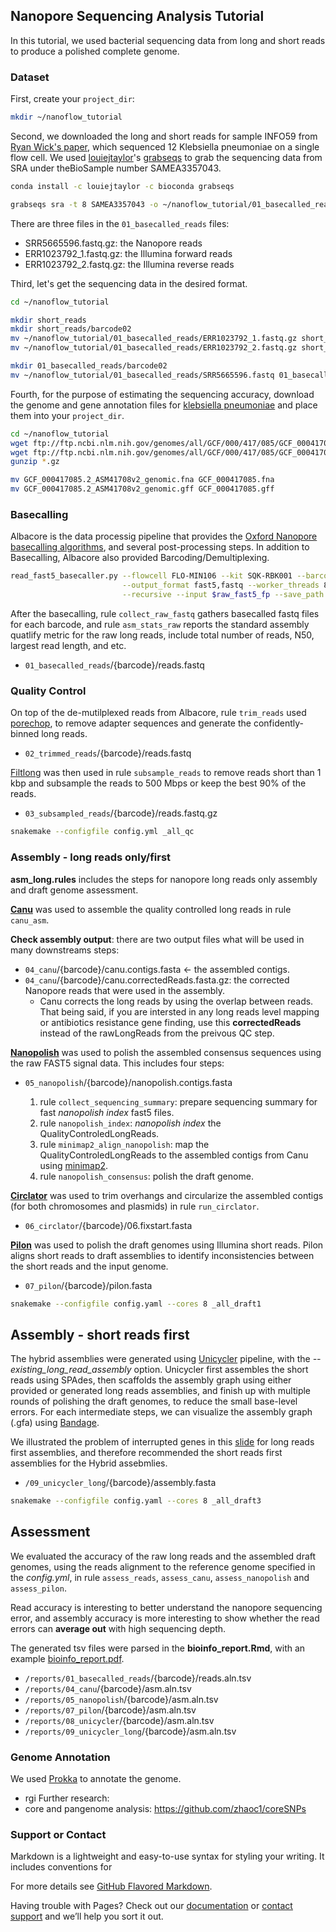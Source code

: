 ## Nanopore Sequencing Analysis Tutorial

In this tutorial, we used bacterial sequencing data from long and short reads to produce a polished complete genome. 

### Dataset

First, create your `project_dir`:
  ```bash
  mkdir ~/nanoflow_tutorial
  ```
Second, we downloaded the long and short reads for sample INFO59 from [Ryan Wick's paper](https://www.ncbi.nlm.nih.gov/pubmed/29177090), which sequenced 12 Klebsiella pneumoniae on a single flow cell. We used [louiejtaylor](https://github.com/louiejtaylor)'s [grabseqs](https://github.com/louiejtaylor/grabseqs) to grab the sequencing data from SRA under theBioSample number SAMEA3357043.
  ```bash
  conda install -c louiejtaylor -c bioconda grabseqs
  
  grabseqs sra -t 8 SAMEA3357043 -o ~/nanoflow_tutorial/01_basecalled_reads
  ```

There are three files in the `01_basecalled_reads` files:
- SRR5665596.fastq.gz: the Nanopore reads
- ERR1023792_1.fastq.gz: the Illumina forward reads
- ERR1023792_2.fastq.gz: the Illumina reverse reads

Third, let's get the sequencing data in the desired format.

  ```bash
  cd ~/nanoflow_tutorial
  
  mkdir short_reads
  mkdir short_reads/barcode02
  mv ~/nanoflow_tutorial/01_basecalled_reads/ERR1023792_1.fastq.gz short_reads/barcode02/R1.fastq.gz
  mv ~/nanoflow_tutorial/01_basecalled_reads/ERR1023792_2.fastq.gz short_reads/barcode02/R2.fastq.gz
  
  mkdir 01_basecalled_reads/barcode02
  mv ~/nanoflow_tutorial/01_basecalled_reads/SRR5665596.fastq 01_basecalled_reads/barcode02/reads.fastq
  ```
  

Fourth, for the purpose of estimating the sequencing accuracy, download the genome and gene annotation files for [klebsiella pneumoniae](https://www.ncbi.nlm.nih.gov/genome/?term=Klebsiella%20pneumoniae) and place them into your `project_dir`.
  ```bash
  cd ~/nanoflow_tutorial
  wget ftp://ftp.ncbi.nlm.nih.gov/genomes/all/GCF/000/417/085/GCF_000417085.2_ASM41708v2/GCF_000417085.2_ASM41708v2_genomic.fna.gz
  wget ftp://ftp.ncbi.nlm.nih.gov/genomes/all/GCF/000/417/085/GCF_000417085.2_ASM41708v2/GCF_000417085.2_ASM41708v2_genomic.gff.gz
  gunzip *.gz
  
  mv GCF_000417085.2_ASM41708v2_genomic.fna GCF_000417085.fna
  mv GCF_000417085.2_ASM41708v2_genomic.gff GCF_000417085.gff
  ```
  

### Basecalling

Albacore is the data processig pipeline that provides the [Oxford Nanopore basecalling algorithms](https://nanoporetech.com/analyse), and several post-processing steps. In addition to Basecalling, Albacore also provided Barcoding/Demultiplexing. 
  ```bash
  read_fast5_basecaller.py --flowcell FLO-MIN106 --kit SQK-RBK001 --barcoding \
                           --output_format fast5,fastq --worker_threads 8 \
                           --recursive --input $raw_fast5_fp --save_path $basecalled_fast5_fp
  ```

After the basecalling, rule `collect_raw_fastq` gathers basecalled fastq files for each barcode, and rule `asm_stats_raw` reports the standard assembly quatlify metric for the raw long reads, include total number of reads, N50, largest read length, and etc.

- `01_basecalled_reads`/{barcode}/reads.fastq

### Quality Control

On top of the de-mutilplexed reads from Albacore, rule `trim_reads` used [porechop](https://github.com/rrwick/Porechop), to remove adapter sequences and generate the confidently-binned long reads. 
- `02_trimmed_reads`/{barcode}/reads.fastq


[Filtlong](https://github.com/rrwick/Filtlong) was then used in rule `subsample_reads` to remove reads short than 1 kbp and subsample the reads to 500 Mbps or keep the best 90% of the reads.

-  `03_subsampled_reads`/{barcode}/reads.fastq.gz

  ```bash
  snakemake --configfile config.yml _all_qc
  ```

### Assembly - long reads only/first

**asm_long.rules** includes the steps for nanopore long reads only assembly and draft genome assessment.

**[Canu](http://canu.readthedocs.io/en/latest/quick-start.html)** was used to assemble the quality controlled long reads in rule `canu_asm`.

**Check assembly output**: there are two output files what will be used in many downstreams steps:

- `04_canu`/{barcode}/canu.contigs.fasta <- the assembled contigs.
- `04_canu`/{barcode}/canu.correctedReads.fasta.gz: the corrected Nanopore reads that were used in the assembly.
  - Canu corrects the long reads by using the overlap between reads. That being said, if you are intersted in any long reads level mapping or antibiotics resistance gene finding, use this **correctedReads** instead of the rawLongReads from the preivous QC step.
  
  
**[Nanopolish](http://nanopolish.readthedocs.io/en/latest/installation.html#installing-a-particular-release)** was used to polish the assembled consensus sequences using the raw FAST5 signal data. This includes four steps: 

- `05_nanopolish`/{barcode}/nanopolish.contigs.fasta

  1. rule `collect_sequencing_summary`: prepare sequencing summary for fast *nanopolish index* fast5 files.
  2. rule `nanopolish_index`: *nanopolish index* the QualityControledLongReads.
  3. rule  `minimap2_align_nanopolish`: map the QualityControledLongReads to the assembled contigs from Canu using [minimap2](https://github.com/lh3/minimap2).
  4. rule `nanopolish_consensus`: polish the draft genome.
 
 
**[Circlator](https://github.com/sanger-pathogens/circlator/wiki/Brief-instructions)** was used to trim overhangs and circularize the assembled contigs (for both chromosomes and plasmids) in rule `run_circlator`.
-  `06_circlator`/{barcode}/06.fixstart.fasta


**[Pilon](https://github.com/broadinstitute/pilon/wiki)** was used to polish the draft genomes using Illumina short reads. Pilon aligns short reads to draft assemblies to identify inconsistencies between the short reads and the input genome.

- `07_pilon`/{barcode}/pilon.fasta

```bash
snakemake --configfile config.yaml --cores 8 _all_draft1
```


## Assembly - short reads first

The hybrid assemblies were generated using [Unicycler](https://github.com/rrwick/Unicycler) pipeline, with the *--existing_long_read_assembly* option. Unicycler first assembles the short reads using SPAdes, then scaffolds the assembly graph using either provided or generated long reads assemblies, and finish up with multiple rounds of polishing the draft genomes, to reduce the small base-level errors. For each intermediate steps, we can visualize the assembly graph (.gfa) using [Bandage](https://github.com/rrwick/Bandage).


We illustrated the problem of interrupted genes in this [slide](https://github.com/zhaoc1/nanoflow/blob/master/demo_interruptted_genes.pdf) for long reads first assemblies, and therefore recommended the short reads first assemblies for the Hybrid assebmlies.

- `/09_unicycler_long`/{barcode}/assembly.fasta

```bash
snakemake --configfile config.yaml --cores 8 _all_draft3
```

   
   
## Assessment

We evaluated the accuracy of the raw long reads and the assembled draft genomes, using the reads alignment to the reference genome specified in the *config.yml*, in rule `assess_reads`, `assess_canu`, `assess_nanopolish` and `assess_pilon`.

Read accuracy is interesting to better understand the nanopore sequencing error, and assembly accuracy is more interesting to show whether the read errors can **average out** with high sequencing depth.

The generated tsv files were parsed in the **bioinfo_report.Rmd**, with an example [bioinfo_report.pdf](https://github.com/zhaoc1/nanoflow/blob/master/bioinfo_report.pdf). 

- `/reports/01_basecalled_reads`/{barcode}/reads.aln.tsv
- `/reports/04_canu`/{barcode}/asm.aln.tsv
- `/reports/05_nanopolish`/{barcode}/asm.aln.tsv
- `/reports/07_pilon`/{barcode}/asm.aln.tsv
- `/reports/08_unicycler`/{barcode}/asm.aln.tsv
- `/reports/09_unicycler_long`/{barcode}/asm.aln.tsv


### Genome Annotation
We used [Prokka](https://github.com/tseemann/prokka) to annotate the genome.
- rgi
Further research:
- core and pangenome analysis: https://github.com/zhaoc1/coreSNPs


### Support or Contact

Markdown is a lightweight and easy-to-use syntax for styling your writing. It includes conventions for



For more details see [GitHub Flavored Markdown](https://guides.github.com/features/mastering-markdown/).

Having trouble with Pages? Check out our [documentation](https://help.github.com/categories/github-pages-basics/) or [contact support](https://github.com/contact) and we’ll help you sort it out.

